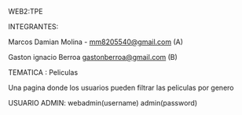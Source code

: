 WEB2:TPE

INTEGRANTES:

Marcos Damian Molina - mm8205540@gmail.com (A)

Gaston ignacio Berroa
gastonberroa@gmail.com (B)

TEMATICA : Peliculas

Una pagina donde los usuarios pueden filtrar las peliculas por genero

USUARIO ADMIN: webadmin(username) admin(password)
